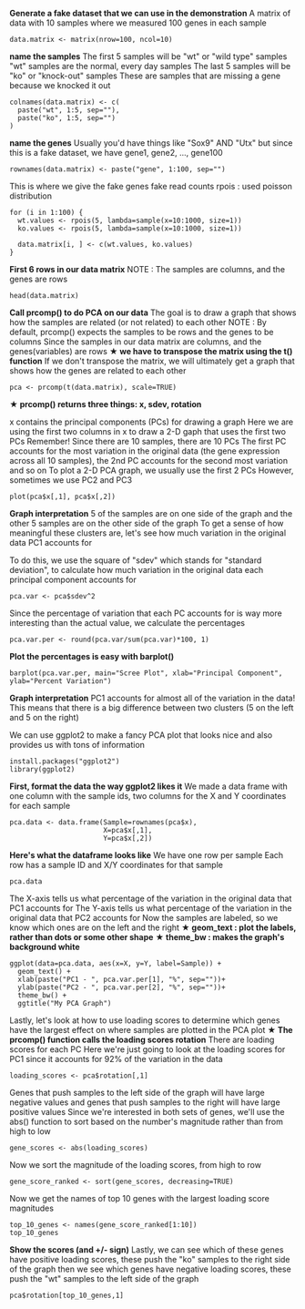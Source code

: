 **Generate a fake dataset that we can use in the demonstration**
A matrix of data with 10 samples where we measured 100 genes in each sample

```{r}
data.matrix <- matrix(nrow=100, ncol=10)
```

**name the samples**
The first 5 samples will be "wt" or "wild type" samples
"wt" samples are the normal, every day samples
The last 5 samples will be "ko" or "knock-out" samples
These are samples that are missing a gene because we knocked it out

```{r}
colnames(data.matrix) <- c(
  paste("wt", 1:5, sep=""),
  paste("ko", 1:5, sep="")
)
```

**name the genes**
Usually you'd have things like "Sox9" AND "Utx"
but since this is a fake dataset, we have gene1, gene2, ..., gene100

```{r}
rownames(data.matrix) <- paste("gene", 1:100, sep="")
```

This is where we give the fake genes fake read counts
rpois : used poisson distribution

```{r}
for (i in 1:100) {
  wt.values <- rpois(5, lambda=sample(x=10:1000, size=1))
  ko.values <- rpois(5, lambda=sample(x=10:1000, size=1))
  
  data.matrix[i, ] <- c(wt.values, ko.values)
}
```

**First 6 rows in our data matrix**
NOTE : The samples are columns, and the genes are rows

```{r}
head(data.matrix)
```

**Call prcomp() to do PCA on our data**
The goal is to draw a graph that shows how the samples are related (or not related) to each other
NOTE : By default, prcomp() expects the samples to be rows and the genes to be columns
Since the samples in our data matrix are columns, and the genes(variables) are rows
**★ we have to transpose the matrix using the t() function**
If we don't transpose the matrix,
we will ultimately get a graph that shows how the genes are related to each other

```{r}
pca <- prcomp(t(data.matrix), scale=TRUE)
```

**★ prcomp() returns three things: x, sdev, rotation**

x contains the principal components (PCs) for drawing a graph
Here we are using the first two columns in x to draw a 2-D gaph that uses the first two PCs
Remember! Since there are 10 samples, there are 10 PCs
The first PC accounts for the most variation in the original data
(the gene expression across all 10 samples),
the 2nd PC accounts for the second most variation and so on
To plot a 2-D PCA graph, we usually use the first 2 PCs
However, sometimes we use PC2 and PC3

```{r}
plot(pca$x[,1], pca$x[,2])
```

**Graph interpretation**
5 of the samples are on one side of the graph
and the other 5 samples are on the other side of the graph
To get a sense of how meaningful these clusters are,
let's see how much variation in the original data PC1 accounts for

To do this, we use the square of "sdev"
which stands for "standard deviation",
to calculate how much variation in the original data each principal component accounts for

```{r}
pca.var <- pca$sdev^2
```

Since the percentage of variation that each PC accounts for is way more interesting
than the actual value, we calculate the percentages

```{r}
pca.var.per <- round(pca.var/sum(pca.var)*100, 1)
```

**Plot the percentages is easy with barplot()**

```{r}
barplot(pca.var.per, main="Scree Plot", xlab="Principal Component", ylab="Percent Variation")
```

**Graph interpretation**
PC1 accounts for almost all of the variation in the data!
This means that there is a big difference between two clusters
(5 on the left and 5 on the right)

We can use ggplot2 to make a fancy PCA plot that looks nice
and also provides us with tons of information

```{r}
install.packages("ggplot2")
library(ggplot2)
```

**First, format the data the way ggplot2 likes it**
We made a data frame with one column with the sample ids,
two columns for the X and Y coordinates for each sample

```{r}
pca.data <- data.frame(Sample=rownames(pca$x),
                       X=pca$x[,1],
                       Y=pca$x[,2])
```

**Here's what the dataframe looks like**
We have one row per sample
Each row has a sample ID and X/Y coordinates for that sample

```{r}
pca.data
```

The X-axis tells us what percentage of the variation in the original data that PC1 accounts for
The Y-axis tells us what percentage of the variation in the original data that PC2 accounts for
Now the samples are labeled, so we know which ones are on the left and the right
**★ geom_text : plot the labels, rather than dots or some other shape**
**★ theme_bw : makes the graph's background white**

```{r}
ggplot(data=pca.data, aes(x=X, y=Y, label=Sample)) +
  geom_text() +
  xlab(paste("PC1 - ", pca.var.per[1], "%", sep=""))+
  ylab(paste("PC2 - ", pca.var.per[2], "%", sep=""))+
  theme_bw() +
  ggtitle("My PCA Graph")
```

Lastly, let's look at how to use loading scores to determine
which genes have the largest effect on where samples are plotted in the PCA plot
**★ The prcomp() function calls the loading scores rotation**
There are loading scores for each PC
Here we're just going to look at the loading scores for PC1
since it accounts for 92% of the variation in the data

```{r}
loading_scores <- pca$rotation[,1]
```

Genes that push samples to the left side of the graph will have large negative values
and genes that push samples to the right will have large positive values
Since we're interested in both sets of genes,
we'll use the abs() function to sort based on the number's magnitude rather than from high to low

```{r}
gene_scores <- abs(loading_scores)
```

Now we sort the magnitude of the loading scores, from high to row

```{r}
gene_score_ranked <- sort(gene_scores, decreasing=TRUE)
```

Now we get the names of top 10 genes with the largest loading score magnitudes

```{r}
top_10_genes <- names(gene_score_ranked[1:10])
top_10_genes
```

**Show the scores (and +/- sign)**
Lastly, we can see which of these genes have positive loading scores, these push the "ko" samples to the right side of the graph
then we see which genes have negative loading scores, these push the "wt" samples to the left side of the graph

```{r}
pca$rotation[top_10_genes,1]
```

